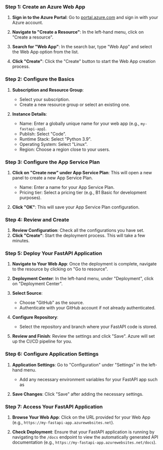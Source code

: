 

### Step 1: Create an Azure Web App

1. **Sign in to the Azure Portal**: Go to [portal.azure.com](https://portal.azure.com) and sign in with your Azure account.

2. **Navigate to "Create a Resource"**: In the left-hand menu, click on "Create a resource".

3. **Search for "Web App"**: In the search bar, type "Web App" and select the Web App option from the list.

4. **Click "Create"**: Click the "Create" button to start the Web App creation process.

### Step 2: Configure the Basics

1. **Subscription and Resource Group**:
   - Select your subscription.
   - Create a new resource group or select an existing one.

2. **Instance Details**:
   - Name: Enter a globally unique name for your web app (e.g., `my-fastapi-app`).
   - Publish: Select "Code".
   - Runtime Stack: Select "Python 3.9".
   - Operating System: Select "Linux".
   - Region: Choose a region close to your users.

### Step 3: Configure the App Service Plan

1. **Click on "Create new" under App Service Plan**: This will open a new panel to create a new App Service Plan.
   - Name: Enter a name for your App Service Plan.
   - Pricing tier: Select a pricing tier (e.g., B1 Basic for development purposes).

2. **Click "OK"**: This will save your App Service Plan configuration.

### Step 4: Review and Create

1. **Review Configuration**: Check all the configurations you have set.
2. **Click "Create"**: Start the deployment process. This will take a few minutes.

### Step 5: Deploy Your FastAPI Application

1. **Navigate to Your Web App**: Once the deployment is complete, navigate to the resource by clicking on "Go to resource".

2. **Deployment Center**: In the left-hand menu, under "Deployment", click on "Deployment Center".

3. **Select Source**:
   - Choose "GitHub" as the source.
   - Authenticate with your GitHub account if not already authenticated.

4. **Configure Repository**:
   - Select the repository and branch where your FastAPI code is stored.

5. **Review and Finish**: Review the settings and click "Save". Azure will set up the CI/CD pipeline for you.

### Step 6: Configure Application Settings

1. **Application Settings**: Go to "Configuration" under "Settings" in the left-hand menu.
   - Add any necessary environment variables for your FastAPI app such as 

2. **Save Changes**: Click "Save" after adding the necessary settings.

### Step 7: Access Your FastAPI Application

1. **Browse Your Web App**: Click on the URL provided for your Web App (e.g., `https://my-fastapi-app.azurewebsites.net`).

2. **Check Deployment**: Ensure that your FastAPI application is running by navigating to the `/docs` endpoint to view the automatically generated API documentation (e.g., `https://my-fastapi-app.azurewebsites.net/docs`).


